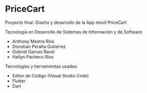 # PriceCart

Proyecto final: Diseño y desarrollo de la App móvil PriceCart

Tecnología en Desarrollo de Sistemas de Información y de Software 

- Anthony Mestra Ríos
- Donoban Peralta Gutierrez
- Gubriel Garces Ravel 
- Hailyn Pacheco Ríos
  
Tecnologías y herramientas usadas:
- Editor de Código (Visual Studio Code)
- Flutter
- Dart
  


